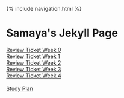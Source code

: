 {% include navigation.html %}
# Samaya's Jekyll Page
<a href="https://github.com/samayass/Tri3-Samaya/issues/1">Review Ticket Week 0</a><br>
<a href="https://github.com/samayass/Tri3-Samaya/issues/2">Review Ticket Week 1</a><br>
<a href="https://github.com/samayass/Tri3-Samaya/issues/4">Review Ticket Week 2</a><br>
<a href="https://github.com/samayass/Tri3-Samaya/issues/5">Review Ticket Week 3</a><br>
<a href="https://github.com/samayass/Tri3-Samaya/issues/6">Review Ticket Week 4</a><br>
<br>
<a href="https://github.com/samayass/Tri3-Samaya/issues/7">Study Plan</a><br>




